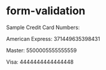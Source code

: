 # form-validation


Sample Credit Card Numbers:

American Express: 371449635398431

Master:  5500005555555559

Visa: 4444444444444448
